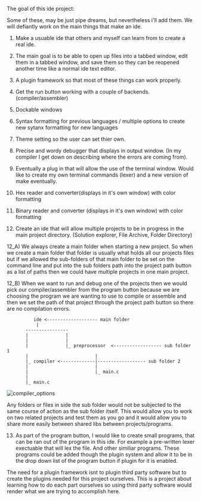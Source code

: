 
The goal of this ide project:

Some of these, may be just pipe dreams, but nevertheless i'll add them. We will defiantly work on the main things that make an ide.

1) Make a usuable ide that others and myself can learn from to create a real ide.
2) The main goal is to be able to open up files into a tabbed window, edit them in a tabbed window, and save them so they can be reopened another time like a normal ide text editor.
3) A plugin framework so that most of these things can work properly.
4) Get the run button working with a couple of backends.  (compiler/assembler)
5) Dockable windows
6) Syntax formatting for previous languages / multiple options to create new sytanx formatting for new languages
7) Theme setting so the user can set thier own.
8) Precise and wordy debugger that displays in output window. (In my compiler I get down on describing where the errors are coming from).
9) Eventually a plug in that will allow the use of the terminal window. Would like to create my own terminal commands (lexer) and a new version of make eventually.
10) Hex reader and converter(displays in it's own window) with color formatting
11) Binary reader and converter (displays in it's own window) with color formatting

12) Create an ide that will allow multiple projects to be in progress in the main project directory. (Solution explorer, File Archive, Folder Directory)

12_A) We always create a main folder when starting a new project. So when we create a main folder that folder is usually what holds all our projects files but if we allowed the sub-folders of that main folder to be set on the command line and put into the sub folders path  into the project path button as a list of paths then we could have multiple projects in one main project. 

12_B) When we want to run and debug one of the projects then we would pick our compiler/assembler from the program button because we are choosing the program we are wanting to use to compile or assemble and then we set the path of that project through the project path button so there are no compilation errors.

              ide <------------------- main folder
               |
           ----------------
           |              |
           |              |
           |              |_ preprocessor  <------------------ sub folder 1
           |                         |
           |_ compiler <-------------|------------------ sub folder 2
           |                         |
           |                         |_ main.c
           |                    
           |_ main.c                    


![compiler_options](https://github.com/ravenleeblack/Illeshian-Ide/assets/76606152/aedea48b-15cb-4834-8d80-f31305f03432)

Any folders or files in side the sub folder would not be subjected to the same course of action as the sub folder itself. This would allow you to work on two related projects and test them as you go and it would allow you to share more easily between shared libs between projects/programs.

13) As part of the program button, I would like to create small programs, that can be ran out of the program in this ide. For example a pre-written lexer exectuable that will lex the file. And other similiar programs. These programs could be added though the plugin system and allow it to be in the drop down list of the program button if plugin for it is enabled.

The need for a plugin framework isnt to plugin third party software but to create the plugins needed for this project ourselves. This is a project about learning how to do each part ourselves so using third party software would render what we are trying to accomplish here.
